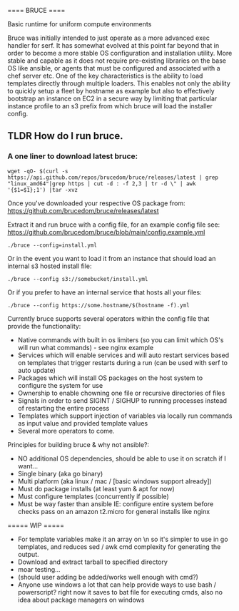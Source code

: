==== BRUCE ====

Basic runtime for uniform compute environments

Bruce was initially intended to just operate as a more advanced exec handler for serf.  It has somewhat evolved at this point far beyond that in order to become a more stable OS configuration and installation utility.  More stable and capable as it does not require pre-existing libraries on the base OS like ansible, or agents that must be configured and associated with a chef server etc.  One of the key characteristics is the ability to load templates directly through multiple loaders.  This enables not only the ability to quickly setup a fleet by hostname as example but also to effectively bootstrap an instance on EC2 in a secure way by limiting that particular instance profile to an s3 prefix from which bruce will load the installer config.

## TLDR How do I run bruce.

### A one liner to download latest bruce:
```
wget -qO- $(curl -s https://api.github.com/repos/brucedom/bruce/releases/latest | grep "linux_amd64"|grep https | cut -d : -f 2,3 | tr -d \" | awk '{$1=$1};1') |tar -xvz
```

Once you've downloaded your respective OS package from: https://github.com/brucedom/bruce/releases/latest

Extract it and run bruce with a config file, for an example config file see: https://github.com/brucedom/bruce/blob/main/config.example.yml

```
./bruce --config=install.yml
```

Or in the event you want to load it from an instance that should load an internal s3 hosted install file:
```
./bruce --config s3://somebucket/install.yml
```

Or if you prefer to have an internal service that hosts all your files:
```
./bruce --config https://some.hostname/$(hostname -f).yml
```

Currently bruce supports several operators within the config file that provide the functionality:
* Native commands with built in os limiters (so you can limit which OS's will run what commands) - see nginx example
* Services which will enable services and will auto restart services based on templates that trigger restarts during a run (can be used with serf to auto update)
* Packages which will install OS packages on the host system to configure the system for use
* Ownership to enable chowning one file or recursive directories of files
* Signals in order to send SIGINT / SIGHUP to running processes instead of restarting the entire process
* Templates which support injection of variables via locally run commands as input value and provided template values
* Several more operators to come.

Principles for building bruce & why not ansible?:
- NO additional OS dependencies, should be able to use it on scratch if I want...
- Single binary (aka go binary)
- Multi platform (aka linux / mac / [basic windows support already])
- Must do package installs (at least yum & apt for now)
- Must configure templates (concurrently if possible)
- Must be way faster than ansible IE: configure entire system before checks pass on an amazon t2.micro for general installs like nginx

===== WIP =====
- For template variables make it an array on \n so it's simpler to use in go templates, and reduces sed / awk cmd complexity for generating the output.
- Download and extract tarball to specified directory
- moar testing...
- (should user adding be added/works well enough with cmd?)
- Anyone use windows a lot that can help provide ways to use bash / powerscript?  right now it saves to bat file for executing cmds, also no idea about package managers on windows
